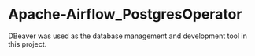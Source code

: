 # Apache-Airflow_PostgresOperator
DBeaver was used as the database management and development tool in this project.
